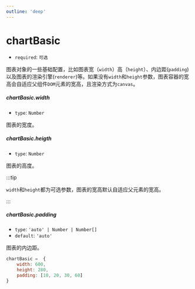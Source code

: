 ```yaml
---
outline: 'deep'
---
```


# chartBasic
- `required`: `可选`

图表对象的一些基础配置，比如图表宽（`width`）高（`height`）、内边距(`padding`)以及图表的渲染引擎(`renderer`)等。如果没有`width`和`height`参数，图表容器的宽高会自适应父组件`DOM`元素的宽高，且渲染方式为`canvas`。

##### chartBasic.width

- `type`: `Number `

图表的宽度。

##### chartBasic.heigth

- `type`: `Number `

图表的高度。

:::tip

`width`和`height`都为可选参数，图表的宽高默认自适应父元素的宽高。

:::

##### chartBasic.padding

- `type`: `'auto' | Number | Number[]`
- `default`: `'auto'`

图表的内边距。

```javascript
chartBasic =  {
    width: 600,
    height: 280,
    padding: [10, 20, 30, 60]
}

````